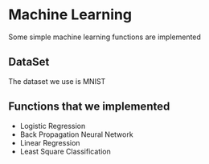 # Machine Learning
Some simple machine learning functions are implemented
## DataSet
The dataset we use is MNIST
## Functions that we implemented
* Logistic Regression
* Back Propagation Neural Network
* Linear Regression
* Least Square Classification
